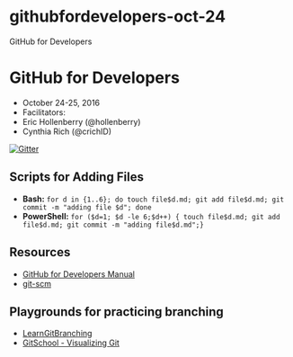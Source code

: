 # githubfordevelopers-oct-24
GitHub for Developers

# GitHub for Developers

- October 24-25, 2016
- Facilitators:
 - Eric Hollenberry (@hollenberry)
 - Cynthia Rich (@crichID)

[![Gitter](https://badges.gitter.im/githubteacher/githubfordevelopers-oct-24.svg)](https://gitter.im/githubteacher/githubfordevelopers-oct-24?utm_source=badge&utm_medium=badge&utm_campaign=pr-badge&utm_content=body_badge) 

## Scripts for Adding Files

- **Bash:** `for d in {1..6}; do touch file$d.md; git add file$d.md; git commit -m "adding file $d"; done`
- **PowerShell:** `for ($d=1; $d -le 6;$d++) { touch file$d.md; git add file$d.md; git commit -m "adding file$d.md";}`

## Resources

- [GitHub for Developers Manual](manual/github-for-developers-student-manual.pdf)
- [git-scm](https://git-scm.com)

## Playgrounds for practicing branching
- [LearnGitBranching](http://learngitbranching.js.org/?NODEMO)
- [GitSchool - Visualizing Git](http://git-school.github.io/visualizing-git/)

